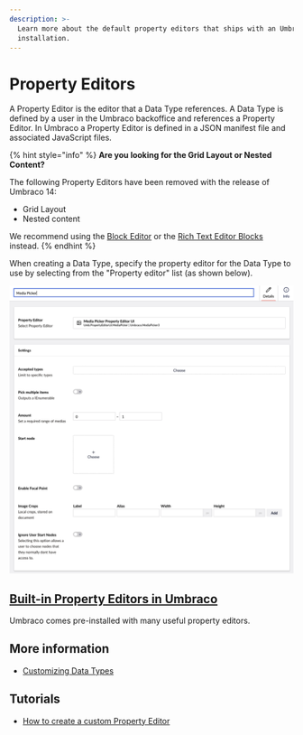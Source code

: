 ```yaml
---
description: >-
  Learn more about the default property editors that ships with an Umbraco
  installation.
---
```


# Property Editors

A Property Editor is the editor that a Data Type references. A Data Type is defined by a user in the Umbraco backoffice and references a Property Editor. In Umbraco a Property Editor is defined in a JSON manifest file and associated JavaScript files.

{% hint style="info" %}
**Are you looking for the Grid Layout or Nested Content?**

The following Property Editors have been removed with the release of Umbraco 14:

* Grid Layout
* Nested content

We recommend using the [Block Editor](built-in-umbraco-property-editors/block-editor/) or the [Rich Text Editor Blocks](broken-reference) instead.
{% endhint %}

When creating a Data Type, specify the property editor for the Data Type to use by selecting from the "Property editor" list (as shown below).

![Data Type Definition](../../../../../14/umbraco-cms/fundamentals/backoffice/property-editors/built-in-umbraco-property-editors/images/Media-picker-dataType.png)

## [Built-in Property Editors in Umbraco](built-in-umbraco-property-editors/)

Umbraco comes pre-installed with many useful property editors.

## More information

* [Customizing Data Types](../../data/data-types/)

## Tutorials

* [How to create a custom Property Editor](../../../tutorials/creating-a-property-editor/)

